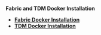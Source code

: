 <strong>Fabric and TDM Docker Installation<strong>

<ul>      
<li><a href="/articles/98_maintenance_and_operational/Installations/Docker/Fabric/README.md">Fabric Docker Installation</a></li>
<li><a href="/articles/98_maintenance_and_operational/Istallations/Docker/TDM/README.md">TDM Docker Installation</a></li>

</ul>
